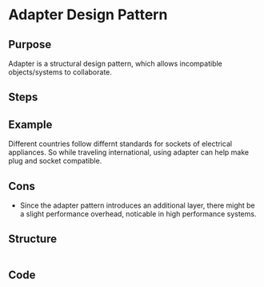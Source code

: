 # Adapter Design Pattern

## Purpose
Adapter is a structural design pattern, which allows incompatible objects/systems to collaborate.

## Steps

## Example
Different countries follow differnt standards for sockets of electrical appliances. So while traveling international, using adapter can help make plug and socket compatible.

## Cons
- Since the adapter pattern introduces an additional layer, there might be a slight performance overhead, noticable in high performance systems.

## Structure
```mermaid

```

## Code
```csharp

```
